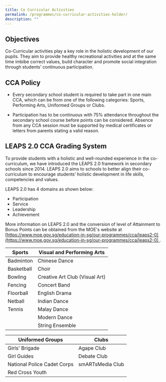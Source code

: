```yaml
---
title: Co Curricular Activities
permalink: /programmes/co-curricular-activities-holder/
description: ""
---
```


Objectives
----------

Co-Curricular activities play a key role in the holistic development of our pupils. They aim to provide healthy recreational activities and at the same time imbibe correct values, build character and promote social integration through students’ continuous participation.

CCA Policy
----------

*   Every secondary school student is required to take part in one main CCA, which can be from one of the following categories: Sports, Performing Arts, Uniformed Groups or Clubs.
    
*   Participation has to be continuous with 75% attendance throughout the secondary school course before points can be considered. Absence from any CCA session must be supported by medical certificates or letters from parents stating a valid reason.
    

LEAPS 2.0 CCA Grading System
----------------------------

To provide students with a holistic and well-rounded experience in the co-curriculum, we have introduced the LEAPS 2.0 framework in secondary schools since 2014. LEAPS 2.0 aims to schools to better align their co-curriculum to encourage students’ holistic development in life skills, competencies and values.

  

LEAPS 2.0 has 4 domains as shown below:

*   Participation
*   Service
*   Leadership
*   Achievement

  

More information on LEAPS 2.0 and the conversion of level of Attainment to Bonus Points can be obtained from the MOE's website at 
[https://www.moe.gov.sg/education-in-sg/our-programmes/cca/leaps2-0](https://www.moe.gov.sg/education-in-sg/our-programmes/cca/leaps2-0) .



| **Sports** | **Visual and Performing Arts** | 
| -------- | -------- |
| Badminton     | Chinese Dance | 
|Basketball | Choir
|Bowling| Creative Art Club (Visual Art)
|Fencing | Concert Band
|Floorball | English Drama
| Netball | Indian Dance 
|Tennis | Malay Dance
| |Modern Dance
||String Ensemble


| **Uniformed Groups** | **Clubs** | 
| -------- | -------- |
|Girls' Brigade | Agape Club
|Girl Guides | Debate Club
| National Police Cadet Corps | smARTsMedia Club
| Red Cross Youth |

